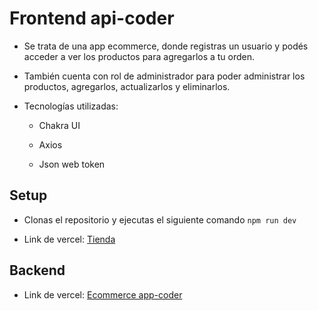 # Frontend api-coder 

- Se trata de una app ecommerce, donde registras un usuario y podés acceder a ver los productos para agregarlos a tu orden. 

- También cuenta con rol de administrador para poder administrar los productos, agregarlos, actualizarlos y eliminarlos. 

- Tecnologías utilizadas: 

	- Chakra UI 

	- Axios 

	- Json web token 

  

## Setup 

- Clonas el repositorio y ejecutas el siguiente comando `npm run dev` 

- Link de vercel: [Tienda ](https://frontend-api-coder.vercel.app/ "Tienda ") 

## Backend 

- Link de vercel: [Ecommerce app-coder](https://ecommerce-app-coder.vercel.app/ "Ecommerce app-coder") 
